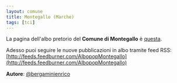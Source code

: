 ```yaml
---
layout: comune
title: Montegallo (Marche)
tags: [tci]
---
```


La pagina dell'albo pretorio del **Comune di Montegallo** è [questa](http://www.halleyegov.it/c044038/mc/mc_gridev_messi.php?x=&servizio=&bck=http%3A%2F%2Fwww.halleyegov.it%2Fc044038%2Fhh%2Findex.php).

Adesso puoi seguire le nuove pubblicazioni in albo tramite feed RSS: [http://feeds.feedburner.com/AlbopopMontegallo](http://feeds.feedburner.com/AlbopopMontegallo)


**Autore**: [@bergaminienrico](https://twitter.com/bergaminienrico)
